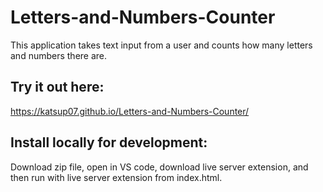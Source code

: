 # Letters-and-Numbers-Counter
This application takes text input from a user and counts how many letters and numbers there are.

## Try it out here:
https://katsup07.github.io/Letters-and-Numbers-Counter/

## Install locally for development:
Download zip file, open in VS code, download live server extension, and then run with live server extension from index.html.
